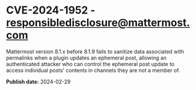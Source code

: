 # CVE-2024-1952 - responsibledisclosure@mattermost.com

Mattermost version 8.1.x before 8.1.9 fails to sanitize data associated with permalinks when a plugin updates an ephemeral post, allowing an authenticated attacker who can control the ephemeral post update to access individual posts' contents in channels they are not a member of.



**Publish date:** 2024-02-29
